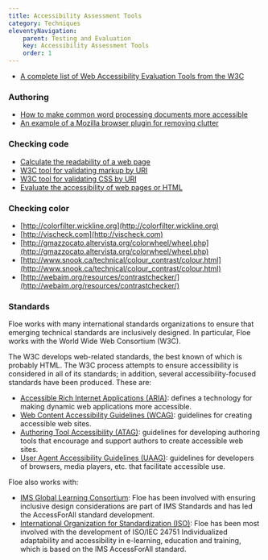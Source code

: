 ```yaml
---
title: Accessibility Assessment Tools
category: Techniques
eleventyNavigation:
    parent: Testing and Evaluation
    key: Accessibility Assessment Tools
    order: 1
---
```

* [A complete list of Web Accessibility Evaluation Tools from the W3C](http://www.w3.org/WAI/ER/tools/complete)

### Authoring

* [How to make common word processing documents more accessible](http://adod.idrc.ocad.ca/)
* [An example of a Mozilla browser plugin for removing clutter](https://www.readability.com/addons)

### Checking code

* [Calculate the readability of a web page](http://www.read-able.com/)
* [W3C tool for validating markup by URI](http://validator.w3.org/)
* [W3C tool for validating CSS by URI](http://jigsaw.w3.org/css-validator/)
* [Evaluate the accessibility of web pages or HTML](http://achecker.ca/)

### Checking color

* [http://colorfilter.wickline.org](http://colorfilter.wickline.org)
* [http://vischeck.com](http://vischeck.com)
* [http://gmazzocato.altervista.org/colorwheel/wheel.php](http://gmazzocato.altervista.org/colorwheel/wheel.php)
* [http://www.snook.ca/technical/colour_contrast/colour.html](http://www.snook.ca/technical/colour_contrast/colour.html)
* [http://webaim.org/resources/contrastchecker/](http://webaim.org/resources/contrastchecker/)

### Standards

Floe works with many international standards organizations to ensure that emerging technical standards are inclusively
designed. In particular, Floe works with the World Wide Web Consortium (W3C).

The W3C develops web-related standards, the best known of which is probably HTML. The W3C process attempts to ensure
accessibility is considered in all of its standards; in addition, several accessibility-focused standards have been
produced. These are:

* [Accessible Rich Internet Applications (ARIA)](http://www.w3.org/WAI/intro/aria): defines a technology for making
dynamic web applications more accessible.
* [Web Content Accessibility Guidelines (WCAG)](http://www.w3.org/TR/WCAG20/): guidelines for creating accessible web sites.
* [Authoring Tool Accessibility (ATAG)](http://www.w3.org/TR/WAI-AUTOOLS/): guidelines for developing authoring tools
that encourage and support authors to create accessible web sites.
* [User Agent Accessibility Guidelines (UAAG)](http://www.w3.org/WAI/intro/uaag.php): guidelines for developers of
browsers, media players, etc. that facilitate accessible use.

Floe also works with:

* [IMS Global Learning Consortium](http://www.imsglobal.org/accessibility/): Floe has been involved with ensuring
inclusive design considerations are part of IMS Standards and has led the AccessForAll standard development.
* [International Organization for Standardization (ISO)](http://www.iso.org/iso/catalogue_detail?csnumber=41521): Floe
has been most involved with the development of ISO/IEC 24751 Individualized adaptability and accessibility in
e-learning, education and training, which is based on the IMS AccessForAll standard.
